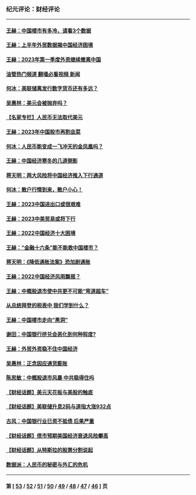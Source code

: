 ### 纪元评论：财经评论
---
#### [王赫：中国楼市有多冷，请看3个数据](../../pages/nsc1026/n14046129.md?09160330) 
#### [王赫：上半年外贸数据揭中国经济困境](../../pages/nsc1026/n14034198.md?09160330) 
#### [王赫：2023年第一季度外资继续撤离中国](../../pages/nsc1026/n13988870.md?09160330) 
#### [油管热门频道 翻墙必看视频 新闻](ok?09160330)
#### [何冰：美联储离发行数字货币还有多远？](../../pages/nsc1026/n13986109.md?09160330) 
#### [吴惠林：美元会被抛弃吗？](../../pages/nsc1026/n13984087.md?09160330) 
#### [【名家专栏】人民币无法取代美元](../../pages/nsc1026/n13974270.md?09160330) 
#### [王赫：2023年中国股市再割韭菜](../../pages/nsc1026/n13965334.md?09160330) 
#### [何冰：人民币能变成一飞冲天的金凤凰吗？](../../pages/nsc1026/n13964999.md?09160330) 
#### [王赫：中国经济寒冬的几道侧影](../../pages/nsc1026/n13932953.md?09160330) 
#### [蒋天明：两大风险将中国经济推入下行通道](../../pages/nsc1026/n13929820.md?09160330) 
#### [何冰：散户行情到来，散户小心！](../../pages/nsc1026/n13928308.md?09160330) 
#### [王赫：2023中国进出口或很艰难](../../pages/nsc1026/n13911515.md?09160330) 
#### [王赫：2023中美贸易或将下行](../../pages/nsc1026/n13899005.md?09160330) 
#### [王赫：2022中国经济十大困境](../../pages/nsc1026/n13883766.md?09160330) 
#### [王赫：“金融十六条”能不能救中国楼市？](../../pages/nsc1026/n13868431.md?09160330) 
#### [蒋天明：《降低通胀法案》恐加剧通胀](../../pages/nsc1026/n13806996.md?09160330) 
#### [王赫：2022中国经济风雨飘摇？](../../pages/nsc1026/n13803207.md?09160330) 
#### [王赫：中概股退市使中共更不可能“弯道超车”](../../pages/nsc1026/n13802858.md?09160330) 
#### [从总统拜登的税表中 我们学到什么？](../../pages/nsc1026/n13773081.md?09160330) 
#### [王赫：中国楼市走向“黑洞”](../../pages/nsc1026/n13770647.md?09160330) 
#### [谢田：中国银行挤兑会恶化到何种程度?](../../pages/nsc1026/n13766965.md?09160330) 
#### [王赫：外贸外资稳不住中国经济](../../pages/nsc1026/n13753933.md?09160330) 
#### [吴惠林：正念因应通货膨胀](../../pages/nsc1026/n13750350.md?09160330) 
#### [陈思敏：中概股退市风暴 中共稳得住吗](../../pages/nsc1026/n13738978.md?09160330) 
#### [【财经话题】美元天花板与美股的触底](../../pages/nsc1026/n13736495.md?09160330) 
#### [【财经话题】美联储升息2码与道指大涨932点](../../pages/nsc1026/n13727377.md?09160330) 
#### [古风：中国银行业已资不抵债 后果严重](../../pages/nsc1026/n13726111.md?09160330) 
#### [【财经话题】债市预期美国经济衰退风险攀高](../../pages/nsc1026/n13698043.md?09160330) 
#### [【财经话题】从特斯拉的股票分割说起](../../pages/nsc1026/n13679733.md?09160330) 
#### [数据派：人民币的秘密与外汇的危机](../../pages/nsc1026/n13667092.md?09160330) 

---
#### 第 [ [53](./53.md?09160330) / [52](./52.md?09160330) / [51](./51.md?09160330) / [50](./50.md?09160330) / [49](./49.md?09160330) / [48](./48.md?09160330) / [47](./47.md?09160330) / [46](./46.md?09160330) ] 页
